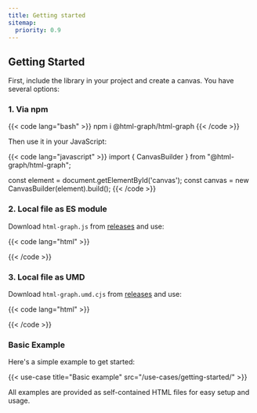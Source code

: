 ```yaml
---
title: Getting started
sitemap:
  priority: 0.9
---
```


## Getting Started

First, include the library in your project and create a canvas. You have several options:

### 1. Via npm

{{< code lang="bash" >}}
npm i @html-graph/html-graph
{{< /code >}}

Then use it in your JavaScript:

{{< code lang="javascript" >}}
import { CanvasBuilder } from "@html-graph/html-graph";

const element = document.getElementById('canvas');
const canvas = new CanvasBuilder(element).build();
{{< /code >}}

### 2. Local file as ES module

Download `html-graph.js` from <a target="_blank" href="https://github.com/html-graph/html-graph/releases">releases</a> and use:

{{< code lang="html" >}}
<script type="module">
  import { CanvasBuilder } from "/html-graph.js";

  const element = document.getElementById('canvas');
  const canvas = new CanvasBuilder(element).build();
</script>
{{< /code >}}

### 3. Local file as UMD

Download `html-graph.umd.cjs` from <a target="_blank" href="https://github.com/html-graph/html-graph/releases">releases</a> and use:

{{< code lang="html" >}}
<script src="/html-graph.umd.cjs"></script>
<script>
  const element = document.getElementById('canvas');
  const canvas = new HtmlGraph.CanvasBuilder(element).build();
</script>
{{< /code >}}

### Basic Example

Here's a simple example to get started:

{{< use-case title="Basic example" src="/use-cases/getting-started/" >}}

All examples are provided as self-contained HTML files for easy setup and usage.
